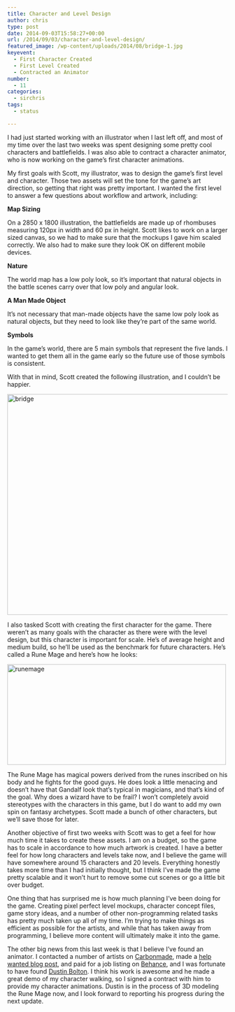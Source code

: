 ```yaml
---
title: Character and Level Design
author: chris
type: post
date: 2014-09-03T15:58:27+00:00
url: /2014/09/03/character-and-level-design/
featured_image: /wp-content/uploads/2014/08/bridge-1.jpg
keyevent:
  - First Character Created
  - First Level Created
  - Contracted an Animator
number:
  - 11
categories:
  - sirchris
tags:
  - status

---
```

I had just started working with an illustrator when I last left off, and most of my time over the last two weeks was spent designing some pretty cool characters and battlefields. I was also able to contract a character animator, who is now working on the game&#8217;s first character animations.
<!--more-->

My first goals with Scott, my illustrator, was to design the game&#8217;s first level and character. Those two assets will set the tone for the game&#8217;s art direction, so getting that right was pretty important. I wanted the first level to answer a few questions about workflow and artwork, including:

**Map Sizing**
  
On a 2850 x 1800 illustration, the battlefields are made up of rhombuses measuring 120px in width and 60 px in height. Scott likes to work on a larger sized canvas, so we had to make sure that the mockups I gave him scaled correctly. We also had to make sure they look OK on different mobile devices.

**Nature**
  
The world map has a low poly look, so it&#8217;s important that natural objects in the battle scenes carry over that low poly and angular look.

**A Man Made Object**
  
It&#8217;s not necessary that man-made objects have the same low poly look as natural objects, but they need to look like they&#8217;re part of the same world.

**Symbols**
  
In the game&#8217;s world, there are 5 main symbols that represent the five lands. I wanted to get them all in the game early so the future use of those symbols is consistent.

With that in mind, Scott created the following illustration, and I couldn&#8217;t be happier.

<div class="inlineimg">
  <img src="http://localhost:8888/wp-content/uploads/2014/08/bridge-1.jpg" alt="bridge" width="800" height="505" class="alignnone size-full wp-image-1136" srcset="http://localhost:8888/wp-content/uploads/2014/08/bridge-1.jpg 800w, http://localhost:8888/wp-content/uploads/2014/08/bridge-1-300x189.jpg 300w, http://localhost:8888/wp-content/uploads/2014/08/bridge-1-768x485.jpg 768w" sizes="(max-width: 800px) 100vw, 800px" />
</div>

I also tasked Scott with creating the first character for the game. There weren&#8217;t as many goals with the character as there were with the level design, but this character is important for scale. He&#8217;s of average height and medium build, so he&#8217;ll be used as the benchmark for future characters. He&#8217;s called a Rune Mage and here&#8217;s how he looks:

<div class="inlineimg">
  <img src="http://localhost:8888/wp-content/uploads/2014/08/runemage-1.png" alt="runemage" width="500" height="230" class="alignnone size-full wp-image-1135" srcset="http://localhost:8888/wp-content/uploads/2014/08/runemage-1.png 500w, http://localhost:8888/wp-content/uploads/2014/08/runemage-1-300x138.png 300w" sizes="(max-width: 500px) 100vw, 500px" />
</div>

The Rune Mage has magical powers derived from the runes inscribed on his body and he fights for the good guys. He does look a little menacing and doesn&#8217;t have that Gandalf look that&#8217;s typical in magicians, and that&#8217;s kind of the goal. Why does a wizard have to be frail? I won&#8217;t completely avoid stereotypes with the characters in this game, but I do want to add my own spin on fantasy archetypes. Scott made a bunch of other characters, but we&#8217;ll save those for later.

Another objective of first two weeks with Scott was to get a feel for how much time it takes to create these assets. I am on a budget, so the game has to scale in accordance to how much artwork is created. I have a better feel for how long characters and levels take now, and I believe the game will have somewhere around 15 characters and 20 levels. Everything honestly takes more time than I had initially thought, but I think I&#8217;ve made the game pretty scalable and it won&#8217;t hurt to remove some cut scenes or go a little bit over budget.

One thing that has surprised me is how much planning I&#8217;ve been doing for the game. Creating pixel perfect level mockups, character concept files, game story ideas, and a number of other non-programming related tasks has pretty much taken up all of my time. I&#8217;m trying to make things as efficient as possible for the artists, and while that has taken away from programming, I believe more content will ultimately make it into the game.

The other big news from this last week is that I believe I&#8217;ve found an animator. I contacted a number of artists on [Carbonmade][1], made a [help wanted blog post][2], and paid for a job listing on [Behance][3], and I was fortunate to have found [Dustin Bolton][4]. I think his work is awesome and he made a great demo of my character walking, so I signed a contract with him to provide my character animations. Dustin is in the process of 3D modeling the Rune Mage now, and I look forward to reporting his progress during the next update.

 [1]: http://carbonmade.com
 [2]: http://battleofbrothers.com/sirchris/looking-for-a-character-animator
 [3]: http://behance.net
 [4]: https://www.behance.net/Dustinbolton